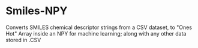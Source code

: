 # Smiles-NPY
 Converts SMILES chemical descriptor strings from a CSV dataset, to "Ones Hot" Array inside an NPY for machine learning; along with any other data stored in .CSV
